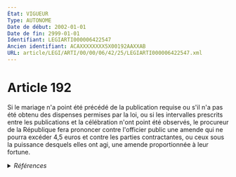 ```yaml
---
État: VIGUEUR
Type: AUTONOME
Date de début: 2002-01-01
Date de fin: 2999-01-01
Identifiant: LEGIARTI000006422547
Ancien identifiant: ACAXXXXXXXX5X00192AAXXAB
URL: article/LEGI/ARTI/00/00/06/42/25/LEGIARTI000006422547.xml
---
```


<h1>Article 192</h1>

Si le mariage n'a point été précédé de la publication requise ou s'il n'a pas
été obtenu des dispenses permises par la loi, ou si les intervalles prescrits
entre les publications et la célébration n'ont point été observés, le procureur
de la République fera prononcer contre l'officier public une amende qui ne
pourra excéder 4,5 euros et contre les parties contractantes, ou ceux sous la
puissance desquels elles ont agi, une amende proportionnée à leur fortune.


<details>
  <summary><em>Références</em></summary>

  <h2>Articles faisant référence à l'article</h2>
  
  <ul>
    <li>
      <a href="https://legal.tricoteuses.fr//redirection/LEGIARTI000006716442?vers=git&vers=legifrance">Ordonnance n° 2000-916 du 19 septembre 2000 portant adaptation de la valeur en euros de certains montants exprimés en francs dans les textes législatifs - article 3 AUTONOME VIGUEUR, en vigueur depuis le 2002-01-01</a> MODIFICATION cible
    </li>
    <li>
      <a href="https://legal.tricoteuses.fr//redirection/LEGIARTI000006422548?vers=git&vers=legifrance">Code civil - article 193 AUTONOME VIGUEUR, en vigueur depuis le 1804-03-21</a> TXT_ASSOCIE cible
    </li>
  </ul>
  
  <h2>Références faites par l'article</h2>
  
  <ul>
    <li>
      2000-09-19 MODIFICATION source <a href="https://legal.tricoteuses.fr//redirection/LEGIARTI000006716442?vers=git&vers=legifrance">Ordonnance n° 2000-916 du 19 septembre 2000 portant adaptation de la valeur en euros de certains montants exprimés en francs dans les textes législatifs - article 3 AUTONOME VIGUEUR, en vigueur depuis le 2002-01-01</a>
    </li>
    <li>
      2999-01-01 CITATION cible <a href="https://legal.tricoteuses.fr//redirection/LEGIARTI000039366943?vers=git&vers=legifrance">Code civil - article 156 AUTONOME VIGUEUR, en vigueur depuis le 2020-01-01</a>
    </li>
    <li>
      2999-01-01 TXT_ASSOCIE source <a href="https://legal.tricoteuses.fr//redirection/LEGIARTI000006422548?vers=git&vers=legifrance">Code civil - article 193 AUTONOME VIGUEUR, en vigueur depuis le 1804-03-21</a>
    </li>
    <li>
      2999-01-01 CITATION cible <a href="https://legal.tricoteuses.fr//redirection/LEGIARTI000006518202?vers=git&vers=legifrance">Code de procédure pénale - article R215 AUTONOME VIGUEUR, en vigueur depuis le 1959-03-02</a>
    </li>
    <li>
      CODIFICATION source Loi 1803-03-14
    </li>
  </ul>
</details>
